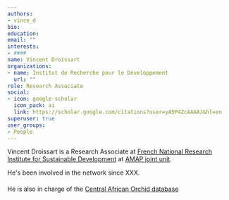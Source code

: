 ```yaml
---
authors:
- vince_d
bio: 
education:
email: ""
interests:
- ####
name: Vincent Droissart
organizations:
- name: Institut de Recherche pour le Développement
  url: ""
role: Research Associate
social:
- icon: google-scholar
  icon_pack: ai
  link: https://scholar.google.com/citations?user=yA5P4ZcAAAAJ&hl=en
superuser: true
user_groups:
- People
---
```


Vincent Droissart is a Research Associate at [French National Research Institute for Sustainable Development](https://en.ird.fr/) at [AMAP joint unit](http://amap.cirad.fr/en/index.php).

He's been involved in the network since XXX.
 ####
 
He is also in charge of the [Central African Orchid database](http://www.orchid-africa.net/)

